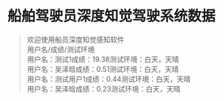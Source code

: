 # 船舶驾驶员深度知觉驾驶系统数据

> 欢迎使用船员深度知觉感知软件<br/>用户名/成绩/测试环境<br/>用户名：测试1成绩：19.38测试环境：白天，天晴<br/>用户名：吴泽晗成绩：0.51测试环境：白天，天晴<br/>用户名：测试用户1成绩：0.44测试环境：白天，天晴<br/>用户名：吴泽晗成绩：0.23测试环境：白天，天晴<br/>